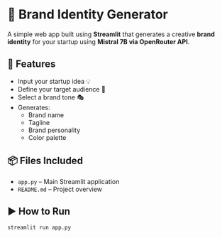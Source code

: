 <h1>🎨 Brand Identity Generator</h1>
  <p>
    A simple web app built using <strong>Streamlit</strong> that generates a creative
    <strong>brand identity</strong> for your startup using <strong>Mistral 7B via OpenRouter API</strong>.
  </p>

  <h2>🚀 Features</h2>
  <ul>
    <li>Input your startup idea 💡</li>
    <li>Define your target audience 🎯</li>
    <li>Select a brand tone 🎭</li>
    <li>Generates:
      <ul>
        <li>Brand name</li>
        <li>Tagline</li>
        <li>Brand personality</li>
        <li>Color palette</li>
      </ul>
    </li>
  </ul>

  <h2>📦 Files Included</h2>
  <ul>
    <li><code>app.py</code> – Main Streamlit application </li>
    <li><code>README.md</code> – Project overview </li>
  </ul>

  <h2>▶️ How to Run</h2>
  <pre><code>streamlit run app.py</code></pre>